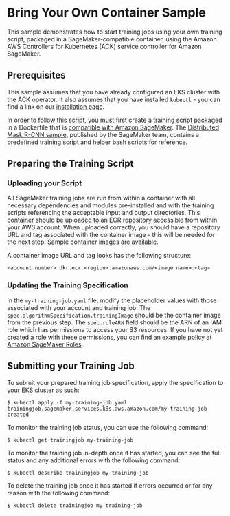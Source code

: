 # Bring Your Own Container Sample

This sample demonstrates how to start training jobs using your own training script, packaged in a SageMaker-compatible container, using the Amazon AWS Controllers for Kubernetes (ACK) service controller for Amazon SageMaker.                     

## Prerequisites

This sample assumes that you have already configured an EKS cluster with the ACK operator. It also assumes that you have installed `kubectl` - you can find a link on our [installation page](TODO).

In order to follow this script, you must first create a training script packaged in a Dockerfile that is [compatible with Amazon SageMaker](https://docs.aws.amazon.com/sagemaker/latest/dg/amazon-sagemaker-containers.html). The [Distributed Mask R-CNN sample](https://github.com/awslabs/amazon-sagemaker-examples/tree/master/advanced_functionality/distributed_tensorflow_mask_rcnn), published by the SageMaker team, contains a predefined training script and helper bash scripts for reference.

## Preparing the Training Script

### Uploading your Script

All SageMaker training jobs are run from within a container with all necessary dependencies and modules pre-installed and with the training scripts referencing the acceptable input and output directories. This container should be uploaded to an [ECR repository](https://aws.amazon.com/ecr/) accessible from within your AWS account. When uploaded correctly, you should have a repository URL and tag associated with the container image - this will be needed for the next step. Sample container images are [available](https://docs.aws.amazon.com/sagemaker/latest/dg/ecr-us-west-2.html).

A container image URL and tag looks has the following structure:
```
<account number>.dkr.ecr.<region>.amazonaws.com/<image name>:<tag>
```

### Updating the Training Specification

In the `my-training-job.yaml` file, modify the placeholder values with those associated with your account and training job. The `spec.algorithmSpecification.trainingImage` should be the container image from the previous step. The `spec.roleARN` field should be the ARN of an IAM role which has permissions to access your S3 resources. If you have not yet created a role with these permissions, you can find an example policy at [Amazon SageMaker Roles](https://docs.aws.amazon.com/sagemaker/latest/dg/sagemaker-roles.html#sagemaker-roles-createtrainingjob-perms).

## Submitting your Training Job

To submit your prepared training job specification, apply the specification to your EKS cluster as such:
```
$ kubectl apply -f my-training-job.yaml
trainingjob.sagemaker.services.k8s.aws.amazon.com/my-training-job created
```

To monitor the training job status, you can use the following command:
```
$ kubectl get trainingjob my-training-job
```

To monitor the training job in-depth once it has started, you can see the full status and any additional errors with the following command:
```
$ kubectl describe trainingjob my-training-job
```

To delete the training job once it has started if errors occurred or for any reason with the following command:
```
$ kubectl delete trainingjob my-training-job
```

